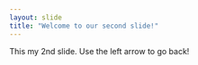 ```yaml
---
layout: slide
title: "Welcome to our second slide!"
---
```

This my 2nd slide.
Use the left arrow to go back!
